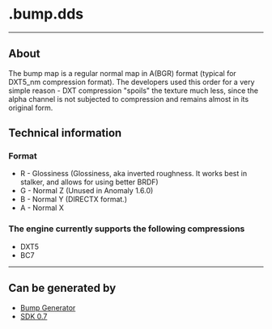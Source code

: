 # .bump.dds

___

## About

The bump map is a regular normal map in A(BGR) format (typical for DXT5_nm compression format). The developers used this order for a very simple reason - DXT compression "spoils" the texture much less, since the alpha channel is not subjected to compression and remains almost in its original form.

## Technical information

### Format

- R - Glossiness (Glossiness, aka inverted roughness. It works best in stalker, and allows for using better BRDF)
- G - Normal Z (Unused in Anomaly 1.6.0)
- B - Normal Y (DIRECTX format.)
- A - Normal X

### The engine currently supports the following compressions

- DXT5
- BC7

___

## Can be generated by

- [Bump Generator](../../modding-tools/bump-generator.md)
- [SDK 0.7](../../sdk/index.html)
